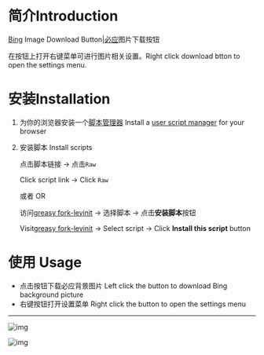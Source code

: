 # 简介Introduction

[Bing](https://bing.com) Image Download Button|[必应](https://bing.com)图片下载按钮

在按钮上打开右键菜单可进行图片相关设置。Right click download btton to open the settings menu.

# 安装Installation

1. 为你的浏览器安装一个[脚本管理器](https://greasyfork.org/)   Install a [user script manager](https://greasyfork.org/) for your browser



2. 安装脚本 Install scripts

   点击脚本链接 -> 点击`Raw`

   Click script link -> Click `Raw`



   或者 OR



   访问[greasy fork-levinit](https://greasyfork.org/zh-TW/scripts/35070-bing-image-download-button)  -> 选择脚本 -> 点击**安装脚本**按钮

   Visit[greasy fork-levinit](https://greasyfork.org/zh-TW/scripts/35070-bing-image-download-button)  -> Select script -> Click **Install this script** button

# 使用 Usage

- 点击按钮下载必应背景图片 Left click the button to download Bing background picture
- 右键按钮打开设置菜单 Right click the button to open the settings menu

---

![img](https://greasyfork.org/system/screenshots/screenshots/000/009/039/original/en.jpg?1510493743)

![img](https://greasyfork.org/system/screenshots/screenshots/000/009/040/original/zh.jpg?1510493744)